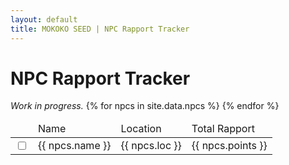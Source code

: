 ```yaml
---
layout: default
title: MOKOKO SEED | NPC Rapport Tracker
---
```


<h1>NPC Rapport Tracker</h1>
<i>Work in progress.</i>

<table id="sortTable">
  <thead>
    <tr>
      <td></td>
      <td>Name</td>
      <td>Location</td>
      <td>Total Rapport</td>
    </tr>
  </thead>
  <tbody>
    {% for npcs in site.data.npcs %}
      <tr>
        <td>
          <input type="checkbox" id="{{ npcs.id }}" class="box">
        </td>
        <td> 
          {{ npcs.name }}
        </td>        
        <td>
          {{ npcs.loc }}
        </td>
        <td>
          {{ npcs.points }}
        </td>
      </tr>
    {% endfor %}
  </tbody>
</table>
